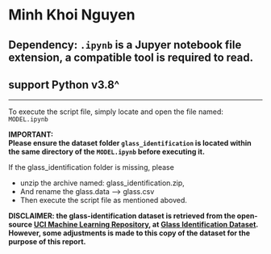 # Minh Khoi Nguyen 
## Dependency: `.ipynb` is a Jupyer notebook file extension, a compatible tool is required to read. 
## support Python v3.8^

*******************************************
To execute the script file, simply locate and open the file named: `MODEL.ipynb`

**IMPORTANT: 	
Please ensure the dataset folder `glass_identification` is located within the same directory of the `MODEL.ipynb` before executing it.**

If the glass_identification folder is missing, please 
- unzip the archive named: glass_identification.zip,
- And rename the glass.data --> glass.csv
- Then execute the script file as mentioned aboved.

**DISCLAIMER: the glass-identification dataset is retrieved from the open-source [UCI Machine Learning Repository](https://archive.ics.uci.edu/about), at [Glass Identification Dataset](https://archive.ics.uci.edu/dataset/42/glass+identification). However, some adjustments is made to this copy of the dataset for the purpose of this report.**